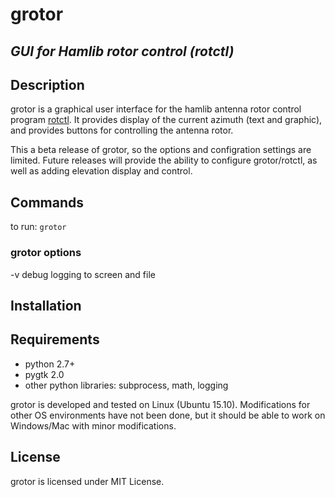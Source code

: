# grotor
*GUI for Hamlib rotor control (rotctl)*
---
## Description
grotor is a graphical user interface for the hamlib antenna rotor control program [rotctl](http://hamlib.sourceforge.net/manuals/hamlib.html#rotctl). It provides display of the current azimuth (text and graphic), and provides buttons for controlling the antenna rotor. 

This a beta release of grotor, so the options and configration settings are limited. Future releases will provide the ability to configure grotor/rotctl, as well as adding elevation display and control.

## Commands
to run: `grotor`
### grotor options
 -v debug logging to screen and file

## Installation

## Requirements
+ python 2.7+
+ pygtk 2.0
+ other python libraries: subprocess, math, logging

grotor is developed and tested  on Linux (Ubuntu 15.10).  Modifications for other OS environments have not been done, but it should be able to work on Windows/Mac with minor modifications.
## License
grotor is licensed under MIT License.








